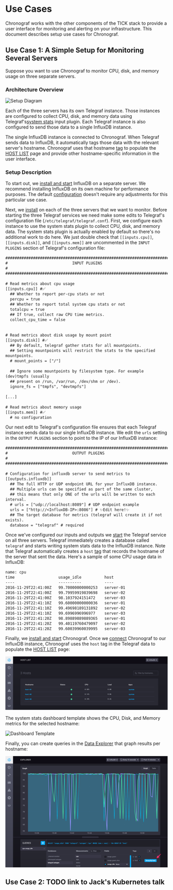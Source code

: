 # Use Cases

Chronograf works with the other components of the TICK stack to provide a user interface for monitoring and alerting on your infrastructure.
This document describes setup use cases for Chronograf.

## Use Case 1: A Simple Setup for Monitoring Several Servers

Suppose you want to use Chronograf to monitor CPU, disk, and memory usage on three separate servers.

### Architecture Overview

![Setup Diagram](https://github.com/influxdata/chronograf/blob/use-case/docs/images/set-up-diagram.png)

Each of the three servers has its own Telegraf instance.
Those instances are configured to collect CPU, disk, and memory data using Telegraf's[system stats](https://github.com/influxdata/telegraf/tree/master/plugins/inputs/system) input plugin.
Each Telegraf instance is also configured to send those data to a single InfluxDB instance.

The single InfluxDB instance is connected to Chronograf.
When Telegraf sends data to InfluxDB, it automatically tags those data with the relevant server's hostname.
Chronograf uses that hostname [tag](https://docs.influxdata.com/influxdb/latest/concepts/glossary/#tag) to populate the [HOST LIST](https://github.com/influxdata/chronograf/blob/master/docs/GETTING_STARTED.md#host-list) page and provide other hostname-specific information in the user interface.

### Setup Description

To start out, we [install and start](https://github.com/influxdata/chronograf/blob/master/docs/INSTALLATION.md#influxdb-setup) InfluxDB on a separate server.
We recommend installing InfluxDB on its own machine for performance purposes.
The default [configuration](https://docs.influxdata.com/influxdb/latest/administration/config/) doesn't require any adjustments for this particular use case.

Next, we [install](https://www.influxdata.com/downloads/) on each of the three servers that we want to monitor.
Before starting the three Telegraf services we need make some edits to Telegraf's configuration file (`/etc/telegraf/telegraf.conf`).
First, we configure each instance to use the system stats plugin to collect CPU, disk, and memory data.
The system stats plugin is actually enabled by default so there's no additional work to do here.
We just double check that `[[inputs.cpu]]`, `[[inputs.disk]]`, and `[[inputs.mem]]` are uncommented in the `INPUT PLUGINS` section of Telegraf's configuration file:

```
###############################################################################
#                            INPUT PLUGINS                                    #
###############################################################################

# Read metrics about cpu usage
[[inputs.cpu]] #✅
  ## Whether to report per-cpu stats or not
  percpu = true
  ## Whether to report total system cpu stats or not
  totalcpu = true
  ## If true, collect raw CPU time metrics.
  collect_cpu_time = false


# Read metrics about disk usage by mount point
[[inputs.disk]] #✅
  ## By default, telegraf gather stats for all mountpoints.
  ## Setting mountpoints will restrict the stats to the specified mountpoints.
  # mount_points = ["/"]

  ## Ignore some mountpoints by filesystem type. For example (dev)tmpfs (usually
  ## present on /run, /var/run, /dev/shm or /dev).
  ignore_fs = ["tmpfs", "devtmpfs"]

[...]

# Read metrics about memory usage
[[inputs.mem]] #✅
  # no configuration
```

Our next edit to Telegraf's configuration file ensures that each Telegraf instance sends data to our single InfluxDB instance.
We edit the `urls` setting in the `OUTPUT PLUGINS` section to point to the IP of our InfluxDB instance:

```
###############################################################################
#                            OUTPUT PLUGINS                                   #
###############################################################################

# Configuration for influxdb server to send metrics to
[[outputs.influxdb]]
  ## The full HTTP or UDP endpoint URL for your InfluxDB instance.
  ## Multiple urls can be specified as part of the same cluster,
  ## this means that only ONE of the urls will be written to each interval.
  # urls = ["udp://localhost:8089"] # UDP endpoint example
  urls = ["http://<InfluxDB-IP>:8086"] # ✨Edit here!✨
  ## The target database for metrics (telegraf will create it if not exists).
  database = "telegraf" # required
```
Once we've configured our inputs and outputs we [start](https://github.com/influxdata/chronograf/blob/master/docs/INSTALLATION.md#2-start-telegraf) the Telegraf service on all three servers.
Telegraf immediately creates a database called `telegraf` and starts writing system stats data to the InfluxDB instance.
Note that Telegraf automatically creates a `host` [tag](https://docs.influxdata.com/influxdb/latest/concepts/glossary/#tag) that records the hostname of the server that sent the data.
Here's a sample of some CPU usage data in InfluxDB:

```
name: cpu
time                   usage_idle          host
----                   ----------          ----
2016-11-29T22:41:00Z   99.70000000000253   server-01
2016-11-29T22:41:00Z   99.79959919839698   server-02
2016-11-29T22:41:00Z   98.1037924151472    server-03
2016-11-29T22:41:10Z   99.60000000000036   server-01
2016-11-29T22:41:10Z   99.49698189131892   server-02
2016-11-29T22:41:10Z   99.6996996996977    server-03
2016-11-29T22:41:20Z   98.89889889889365   server-01
2016-11-29T22:41:20Z   99.40119760479097   server-02
2016-11-29T22:41:20Z   99.60039960039995   server-03
```

Finally, we [install and start](https://github.com/influxdata/chronograf/blob/master/docs/INSTALLATION.md#chronograf-setup) Chronograf.
Once we [connect](https://github.com/influxdata/chronograf/blob/master/docs/INSTALLATION.md#3-connect-to-chronograf) Chronograf to our InfluxDB
instance, Chronograf uses the `host` tag in the Telegraf data to populate the [HOST LIST](https://github.com/influxdata/chronograf/blob/master/docs/GETTING_STARTED.md#host-list) page:

![Host List](https://github.com/influxdata/chronograf/blob/use-case/docs/images/host-list-usecase.png)

The system stats dashboard template shows the CPU, Disk, and Memory metrics for the selected hostname:

![Dashboard Template](https://github.com/influxdata/chronograf/blob/use-case/docs/images/template-dashboard-usecase.png)

Finally, you can create queries in the [Data Explorer](https://github.com/influxdata/chronograf/blob/master/docs/GETTING_STARTED.md#data-explorer) that graph results per hostname:

![Dashboard Template](https://github.com/influxdata/chronograf/blob/use-case/docs/images/group-by-usecase.png)

## Use Case 2: TODO link to Jack's Kubernetes talk
